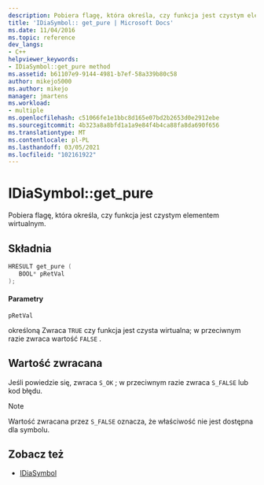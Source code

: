 ```yaml
---
description: Pobiera flagę, która określa, czy funkcja jest czystym elementem wirtualnym.
title: 'IDiaSymbol:: get_pure | Microsoft Docs'
ms.date: 11/04/2016
ms.topic: reference
dev_langs:
- C++
helpviewer_keywords:
- IDiaSymbol::get_pure method
ms.assetid: b61107e9-9144-4981-b7ef-58a339b80c58
author: mikejo5000
ms.author: mikejo
manager: jmartens
ms.workload:
- multiple
ms.openlocfilehash: c51066fe1e1bbc8d165e07bd2b2653d0e2912ebe
ms.sourcegitcommit: 4b323a8a8bfd1a1a9e84f4b4ca88fa8da690f656
ms.translationtype: MT
ms.contentlocale: pl-PL
ms.lasthandoff: 03/05/2021
ms.locfileid: "102161922"
---
```

# <a name="idiasymbolget_pure"></a>IDiaSymbol::get_pure
Pobiera flagę, która określa, czy funkcja jest czystym elementem wirtualnym.

## <a name="syntax"></a>Składnia

```C++
HRESULT get_pure ( 
   BOOL* pRetVal
);
```

#### <a name="parameters"></a>Parametry
 `pRetVal`

określoną Zwraca `TRUE` czy funkcja jest czysta wirtualna; w przeciwnym razie zwraca wartość `FALSE` .

## <a name="return-value"></a>Wartość zwracana
 Jeśli powiedzie się, zwraca `S_OK` ; w przeciwnym razie zwraca `S_FALSE` lub kod błędu.

> [!NOTE]
> Wartość zwracana przez `S_FALSE` oznacza, że właściwość nie jest dostępna dla symbolu.

## <a name="see-also"></a>Zobacz też
- [IDiaSymbol](../../debugger/debug-interface-access/idiasymbol.md)
